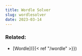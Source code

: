 ```yaml
---
title: Wordle Solver
slug: wordlesolver
date: 2023-03-14
---
```


<div id="wordleForm" data-component=""></div>

### Related:

- [Wordle]({{< ref "/wordle" >}})
